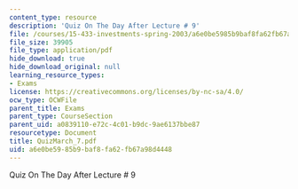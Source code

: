 ```yaml
---
content_type: resource
description: 'Quiz On The Day After Lecture # 9'
file: /courses/15-433-investments-spring-2003/a6e0be5985b9baf8fa62fb67a98d4448_QuizMarch_7.pdf
file_size: 39905
file_type: application/pdf
hide_download: true
hide_download_original: null
learning_resource_types:
- Exams
license: https://creativecommons.org/licenses/by-nc-sa/4.0/
ocw_type: OCWFile
parent_title: Exams
parent_type: CourseSection
parent_uid: a0839110-e72c-4c01-b9dc-9ae6137bbe87
resourcetype: Document
title: QuizMarch_7.pdf
uid: a6e0be59-85b9-baf8-fa62-fb67a98d4448
---
```

Quiz On The Day After Lecture # 9